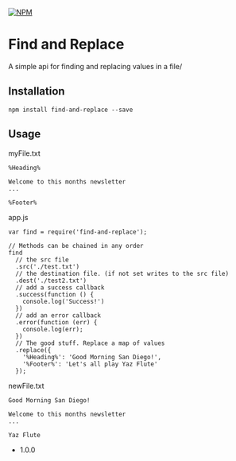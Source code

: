 [![NPM](https://nodei.co/npm/find-and-replace.png?compact=true)](https://nodei.co/npm/find-and-replace/)

Find and Replace
=========

A simple api for finding and replacing values in a file/

## Installation
  ```
  npm install find-and-replace --save
  ```

## Usage
  myFile.txt
  ```
  %Heading%
  
  Welcome to this months newsletter
  ...
  
  %Footer%
  ```
    
  app.js
  ```JS
  var find = require('find-and-replace');
  
  // Methods can be chained in any order
  find
    // the src file
    .src('./test.txt')
    // the destination file. (if not set writes to the src file)
    .dest('./test2.txt')
    // add a success callback
    .success(function () {
      console.log('Success!')
    })
    // add an error callback
    .error(function (err) {
      console.log(err);
    })
    // The good stuff. Replace a map of values
    .replace({
      '%Heading%': 'Good Morning San Diego!',
      '%Footer%': 'Let's all play Yaz Flute'
    });
  ```
  
  newFile.txt
  ```
  Good Morning San Diego!
  
  Welcome to this months newsletter
  ...
  
  Yaz Flute
  ```

* 1.0.0
